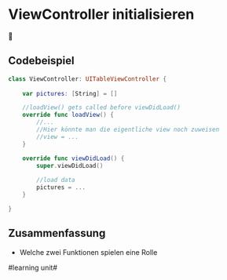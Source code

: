# ViewController initialisieren
🏁

## Codebeispiel

```swift
class ViewController: UITableViewController {
    
    var pictures: [String] = []

	//loadView() gets called before viewDidLoad()
	override func loadView() {
		//...
		//Hier könnte man die eigentliche view noch zuweisen
		//view = ...
	}

    override func viewDidLoad() {
        super.viewDidLoad()
        
       	//load data
		pictures = ...
    }

}
```


## Zusammenfassung
- Welche zwei Funktionen spielen eine Rolle

#learning unit#